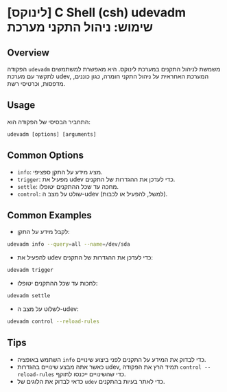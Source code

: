 # [לינוקס] C Shell (csh) udevadm שימוש: ניהול התקני מערכת

## Overview
הפקודה `udevadm` משמשת לניהול התקנים במערכת לינוקס. היא מאפשרת למשתמשים לתקשר עם מערכת udev, המערכת האחראית על ניהול התקני חומרה, כגון כוננים, מדפסות, וכרטיסי רשת.

## Usage
התחביר הבסיסי של הפקודה הוא:
```
udevadm [options] [arguments]
```

## Common Options
- `info`: מציג מידע על התקן ספציפי.
- `trigger`: מפעיל את udev כדי לעדכן את ההגדרות של התקנים.
- `settle`: מחכה עד שכל ההתקנים יטופלו.
- `control`: שולט על מצב ה-udev (למשל, להפעיל או לכבות).

## Common Examples
- לקבל מידע על התקן:
```bash
udevadm info --query=all --name=/dev/sda
```

- להפעיל את udev כדי לעדכן את ההגדרות של התקנים:
```bash
udevadm trigger
```

- לחכות עד שכל ההתקנים יטופלו:
```bash
udevadm settle
```

- לשלוט על מצב ה-udev:
```bash
udevadm control --reload-rules
```

## Tips
- השתמש באופציה `info` כדי לבדוק את המידע על התקנים לפני ביצוע שינויים.
- כאשר אתה מבצע שינויים בהגדרות udev, תמיד הרץ את הפקודה `control --reload-rules` כדי שהשינויים ייכנסו לתוקף.
- כדאי לבדוק את הלוגים של `udev` כדי לאתר בעיות בהתקנים.